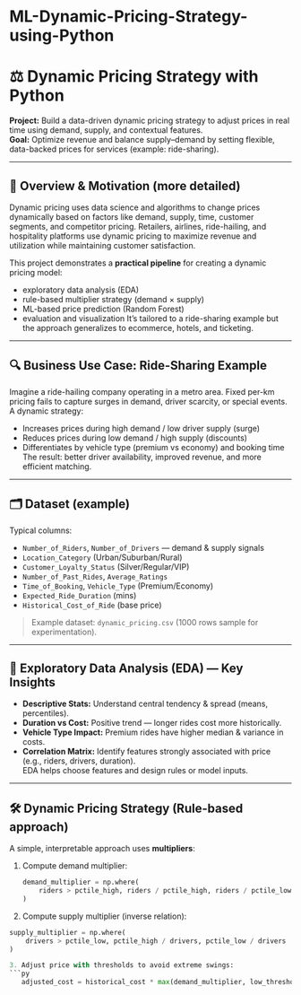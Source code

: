 # ML-Dynamic-Pricing-Strategy-using-Python
# ⚖️ Dynamic Pricing Strategy with Python

**Project:** Build a data-driven dynamic pricing strategy to adjust prices in real time using demand, supply, and contextual features.  
**Goal:** Optimize revenue and balance supply–demand by setting flexible, data-backed prices for services (example: ride-sharing).

---

## 📌 Overview & Motivation (more detailed)
Dynamic pricing uses data science and algorithms to change prices dynamically based on factors like demand, supply, time, customer segments, and competitor pricing. Retailers, airlines, ride-hailing, and hospitality platforms use dynamic pricing to maximize revenue and utilization while maintaining customer satisfaction.

This project demonstrates a **practical pipeline** for creating a dynamic pricing model:
- exploratory data analysis (EDA)
- rule-based multiplier strategy (demand × supply)
- ML-based price prediction (Random Forest)
- evaluation and visualization
It’s tailored to a ride-sharing example but the approach generalizes to ecommerce, hotels, and ticketing.

---

## 🔍 Business Use Case: Ride-Sharing Example
Imagine a ride-hailing company operating in a metro area. Fixed per-km pricing fails to capture surges in demand, driver scarcity, or special events. A dynamic strategy:
- Increases prices during high demand / low driver supply (surge)
- Reduces prices during low demand / high supply (discounts)
- Differentiates by vehicle type (premium vs economy) and booking time
The result: better driver availability, improved revenue, and more efficient matching.

---

## 🗂 Dataset (example)
Typical columns:
- `Number_of_Riders`, `Number_of_Drivers` — demand & supply signals  
- `Location_Category` (Urban/Suburban/Rural)  
- `Customer_Loyalty_Status` (Silver/Regular/VIP)  
- `Number_of_Past_Rides`, `Average_Ratings`  
- `Time_of_Booking`, `Vehicle_Type` (Premium/Economy)  
- `Expected_Ride_Duration` (mins)  
- `Historical_Cost_of_Ride` (base price)

> Example dataset: `dynamic_pricing.csv` (1000 rows sample for experimentation).

---

## 🧭 Exploratory Data Analysis (EDA) — Key Insights
- **Descriptive Stats:** Understand central tendency & spread (means, percentiles).  
- **Duration vs Cost:** Positive trend — longer rides cost more historically.  
- **Vehicle Type Impact:** Premium rides have higher median & variance in costs.  
- **Correlation Matrix:** Identify features strongly associated with price (e.g., riders, drivers, duration).  
EDA helps choose features and design rules or model inputs.

---

## 🛠 Dynamic Pricing Strategy (Rule-based approach)
A simple, interpretable approach uses **multipliers**:

1. Compute demand multiplier:
   ```py
   demand_multiplier = np.where(
       riders > pctile_high, riders / pctile_high, riders / pctile_low
   )
2. Compute supply multiplier (inverse relation):
```py
supply_multiplier = np.where(
    drivers > pctile_low, pctile_high / drivers, pctile_low / drivers
)

3. Adjust price with thresholds to avoid extreme swings:
```py
   adjusted_cost = historical_cost * max(demand_multiplier, low_threshold) * max(supply_multiplier, high_threshold)

